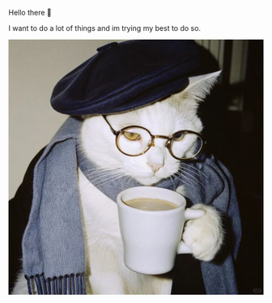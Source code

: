 Hello there 👋

I want to do a lot of things and im trying my best to do so. 

![image](https://github.com/someoneactuallytookashwin/someoneactuallytookashwin/blob/main/jpg(2))

<!--
**someoneactuallytookashwin/someoneactuallytookashwin** is a ✨ _special_ ✨ repository because its `README.md` (this file) appears on your GitHub profile.

Here are some ideas to get you started:

- 🔭 I’m currently working on ...
- 🌱 I’m currently learning ...
- 👯 I’m looking to collaborate on ...
- 🤔 I’m looking for help with ...
- 💬 Ask me about ...
- 📫 How to reach me: ...
- 😄 Pronouns: ...
- ⚡ Fun fact: ...
-->
